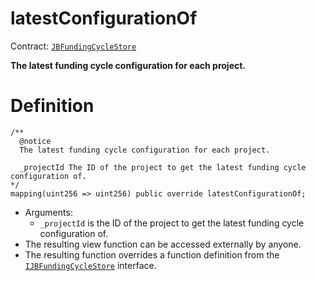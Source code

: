 # latestConfigurationOf

Contract: [`JBFundingCycleStore`](../)​‌

**The latest funding cycle configuration for each project.**

# Definition

```solidity
/** 
  @notice 
  The latest funding cycle configuration for each project.

  _projectId The ID of the project to get the latest funding cycle configuration of.
*/
mapping(uint256 => uint256) public override latestConfigurationOf;
```

* Arguments:
  * `_projectId` is the ID of the project to get the latest funding cycle configuration of.
* The resulting view function can be accessed externally by anyone.
* The resulting function overrides a function definition from the [`IJBFundingCycleStore`](../../../interfaces/ijbfundingcyclestore.md) interface.
